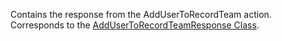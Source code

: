Contains the response from the AddUserToRecordTeam action.
Corresponds to the [AddUserToRecordTeamResponse Class](https://msdn.microsoft.com/library/microsoft.crm.sdk.messages.addusertorecordteamresponse.aspx).
